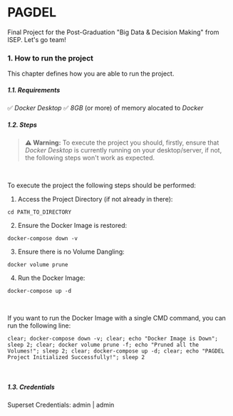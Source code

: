 # PAGDEL

Final Project for the Post-Graduation "Big Data &amp; Decision Making" from ISEP. 
Let's go team!
<br>

### 1. How to run the project

This chapter defines how you are able to run the project.

##### 1.1. Requirements
✅ *Docker Desktop*
✅ *8GB* (or more) of memory alocated to *Docker*

##### 1.2. Steps

>**⚠️ Warning:** To execute the project you should, firstly, ensure that *Docker  Desktop* is currently running on your desktop/server, if not, the following steps won't work as expected.

<br>

To execute the project the following steps should be performed:

1. Access the Project Directory (if not already in there):
```
cd PATH_TO_DIRECTORY
```

2. Ensure the Docker Image is restored:
```
docker-compose down -v
```

3. Ensure there is no Volume Dangling:
```
docker volume prune
```

4. Run the Docker Image:
```
docker-compose up -d  
```

<br>

If you want to run the Docker Image with a single CMD command, you can run the following line:
```
clear; docker-compose down -v; clear; echo "Docker Image is Down"; sleep 2; clear; docker volume prune -f; echo "Pruned all the Volumes!"; sleep 2; clear; docker-compose up -d; clear; echo "PAGDEL Project Initialized Successfully!"; sleep 2
``` 

<br>

##### 1.3. Credentials
Superset Credentials: admin | admin
